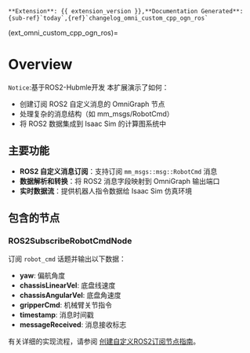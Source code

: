 ```{csv-table}
**Extension**: {{ extension_version }},**Documentation Generated**: {sub-ref}`today`,{ref}`changelog_omni_custom_cpp_ogn_ros`
```

(ext_omni_custom_cpp_ogn_ros)=

# Overview
``Notice``:基于ROS2-Hubmle开发
本扩展演示了如何：
- 创建订阅 ROS2 自定义消息的 OmniGraph 节点
- 处理复杂的消息结构（如 mm_msgs/RobotCmd）
- 将 ROS2 数据集成到 Isaac Sim 的计算图系统中

## 主要功能

- **ROS2 自定义消息订阅**：支持订阅 `mm_msgs::msg::RobotCmd` 消息
- **数据解析和转换**：将 ROS2 消息字段映射到 OmniGraph 输出端口
- **实时数据流**：提供机器人指令数据给 Isaac Sim 仿真环境

## 包含的节点

### ROS2SubscribeRobotCmdNode
订阅 `robot_cmd` 话题并输出以下数据：
- **yaw**: 偏航角度
- **chassisLinearVel**: 底盘线速度
- **chassisAngularVel**: 底盘角速度
- **gripperCmd**: 机械臂关节指令
- **timestamp**: 消息时间戳
- **messageReceived**: 消息接收标志

有关详细的实现流程，请参阅 [创建自定义ROS2订阅节点指南](ROS2CustomNodeGuide.md)。
